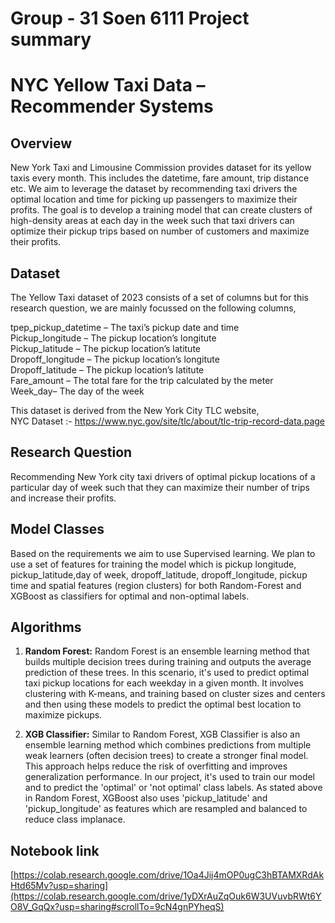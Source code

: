 # Group - 31 Soen 6111 Project summary

# NYC Yellow Taxi Data – Recommender Systems



## Overview

New York Taxi and Limousine Commission provides dataset for its yellow taxis every month. This includes the datetime, fare amount, trip distance etc. We aim to leverage the dataset by recommending taxi drivers the optimal location and time for picking up passengers to maximize their profits. The goal is to develop a training model that can create clusters of high-density areas at each day in the week such that taxi drivers can optimize their pickup trips based on number of customers and maximize their profits. 

 


## Dataset

The Yellow Taxi dataset of 2023 consists of a set of columns but for this research question, we are mainly focussed on the following columns, 

tpep_pickup_datetime – The taxi’s pickup date and time<br>
Pickup_longitude – The pickup location’s longitute <br>
Pickup_latitude – The pickup location’s latitute <br>
Dropoff_longitude – The pickup location’s longitute <br>
Dropoff_latitude – The pickup location’s latitute <br>
Fare_amount – The total fare for the trip calculated by the meter <br>
Week_day– The day of the week <br>

This dataset is derived from the New York City TLC website,  
NYC Dataset :-  [https://www.nyc.gov/site/tlc/about/tlc-trip-record-data.page ](https://colab.research.google.com/corgiredirector?site=https%3A%2F%2Fs3.amazonaws.com%2Fnyc-tlc%2Ftrip%2Bdata%2Fyellow_tripdata_2013-01.csv)

## Research Question

Recommending New York city taxi drivers of optimal pickup locations of a particular day of week such that 
they can maximize their number of trips and increase their profits. 


## Model Classes
Based on the requirements we aim to use Supervised learning. We plan to use a set of features for training the model which is  pickup longitude, pickup_latitude,day of week, dropoff_latitude, dropoff_longitude, pickup time and spatial features (region clusters) for both Random-Forest and XGBoost as classifiers for optimal and non-optimal labels. 


## Algorithms

1. **Random Forest:**
    Random Forest is an ensemble learning method that builds multiple decision trees during training and outputs the average prediction of these trees. In this scenario, it's used to predict optimal taxi pickup locations for each weekday in a given month. It involves clustering with K-means, and training based on cluster sizes and centers and then using these models to predict the optimal best location to maximize pickups. 

2. **XGB Classifier:**
    Similar to Random Forest, XGB Classifier is also an ensemble learning method which combines predictions from multiple weak learners (often decision trees) to create a stronger final model. This approach helps reduce the risk of overfitting and improves generalization performance. In our project, it's used to train our model and to predict the 'optimal' or 'not optimal' class labels. As stated above in Random Forest, XGBoost also uses 'pickup_latitude' and 'pickup_longitude' as features which are resampled and balanced to reduce class implanace.
 
## Notebook link
[https://colab.research.google.com/drive/1Oa4Jij4mOP0ugC3hBTAMXRdAkHtd65Mv?usp=sharing](https://colab.research.google.com/drive/1yDXrAuZqOuk6W3UVuvbRWt6YO8V_GqQx?usp=sharing#scrollTo=9cN4gnPYheqS)
 
